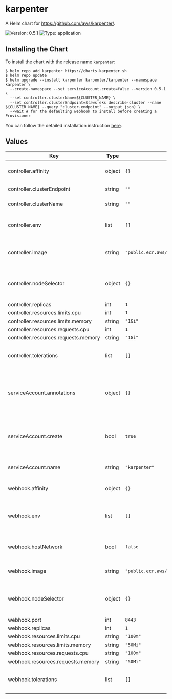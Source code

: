 # karpenter

A Helm chart for https://github.com/aws/karpenter/.

![Version: 0.5.1](https://img.shields.io/badge/Version-0.5.1-informational?style=flat-square) ![Type: application](https://img.shields.io/badge/Type-application-informational?style=flat-square)

## Installing the Chart

To install the chart with the release name `karpenter`:

```console
$ helm repo add karpenter https://charts.karpenter.sh
$ helm repo update
$ helm upgrade --install karpenter karpenter/karpenter --namespace karpenter \
  --create-namespace --set serviceAccount.create=false --version 0.5.1 \
  --set controller.clusterName=${CLUSTER_NAME} \
  --set controller.clusterEndpoint=$(aws eks describe-cluster --name ${CLUSTER_NAME} --query "cluster.endpoint" --output json) \
  --wait # for the defaulting webhook to install before creating a Provisioner 
```

You can follow the detailed installation instruction [here](https://karpenter.sh/docs/getting-started/#install).

## Values

| Key | Type | Default | Description |
|-----|------|---------|-------------|
| controller.affinity | object | `{}` | Affinity rules for scheduling |
| controller.clusterEndpoint | string | `""` | Cluster endpoint |
| controller.clusterName | string | `""` | Cluster name |
| controller.env | list | `[]` | Additional environment variables to run with |
| controller.image | string | `"public.ecr.aws/karpenter/controller:v0.5.1@sha256:f992d8ae64408a783b019cd354265995fa3dd4445f22d793b0f8d520209a3e42"` | Image to use for the Karpenter controller |
| controller.nodeSelector | object | `{}` | Node selectors to schedule to nodes with labels. |
| controller.replicas | int | `1` |  |
| controller.resources.limits.cpu | int | `1` |  |
| controller.resources.limits.memory | string | `"1Gi"` |  |
| controller.resources.requests.cpu | int | `1` |  |
| controller.resources.requests.memory | string | `"1Gi"` |  |
| controller.tolerations | list | `[]` | Tolerations to schedule to nodes with taints. |
| serviceAccount.annotations | object | `{}` | Annotations to add to the service account (like the ARN of the IRSA role) |
| serviceAccount.create | bool | `true` | Create a service account for the application controller |
| serviceAccount.name | string | `"karpenter"` | Service account name |
| webhook.affinity | object | `{}` | Affinity rules for scheduling |
| webhook.env | list | `[]` | List of environment items to add to the webhook |
| webhook.hostNetwork | bool | `false` | Set to true if using custom CNI on EKS |
| webhook.image | string | `"public.ecr.aws/karpenter/webhook:v0.5.1@sha256:9358beeafd19d02de8c9bd20324a85f906eb7bd5da8db492339cfdec7059725b"` | Image to use for the webhook |
| webhook.nodeSelector | object | `{}` | Node selectors to schedule to nodes with labels. |
| webhook.port | int | `8443` |  |
| webhook.replicas | int | `1` |  |
| webhook.resources.limits.cpu | string | `"100m"` |  |
| webhook.resources.limits.memory | string | `"50Mi"` |  |
| webhook.resources.requests.cpu | string | `"100m"` |  |
| webhook.resources.requests.memory | string | `"50Mi"` |  |
| webhook.tolerations | list | `[]` | Tolerations to schedule to nodes with taints. |

